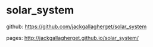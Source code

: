 # solar_system

github: https://github.com/jackgallagherget/solar_system

pages: http://jackgallagherget.github.io/solar_system/
